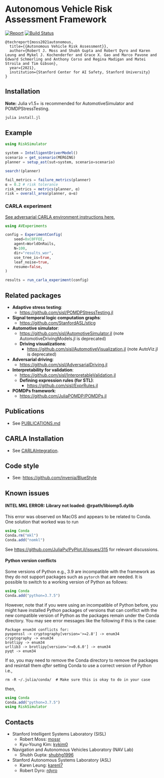 # Autonomous Vehicle Risk Assessment Framework

[![Report](https://img.shields.io/badge/research-report-2d716f.svg)](http://web.stanford.edu/~mossr/pdf/Autonomous_Vehicle_Risk_Assessment.pdf)
[![Build Status](https://github.com/sisl/AutonomousRiskFramework/actions/workflows/CI.yml/badge.svg)](https://github.com/sisl/AutonomousRiskFramework/actions/workflows/CI.yml)

```
@techreport{moss2021autonomous,
  title={{Autonomous Vehicle Risk Assessment}},
  author={Robert J. Moss and Shubh Gupta and Robert Dyro and Karen Leung and Mykel J. Kochenderfer and Grace X. Gao and Marco Pavone and Edward Schmerling and Anthony Corso and Regina Madigan and Matei Stroila and Tim Gibson},
  year={2021},
  institution={Stanford Center for AI Safety, Stanford University}
}
```

## Installation
**Note:** Julia v1.5+ is recommended for AutomotiveSimulator and POMDPStressTesting.

```julia
julia install.jl
```



## Example

```julia
using RiskSimulator

system = IntelligentDriverModel()
scenario = get_scenario(MERGING)
planner = setup_ast(sut=system, scenario=scenario)

search!(planner)

fail_metrics = failure_metrics(planner)
α = 0.2 # risk tolerance
risk_metrics = metrics(planner, α)
risk = overall_area(planner, α=α)
```

### CARLA experiment
[See adversarial CARLA environment instructions here.](./CARLAIntegration/adversarial_carla_env)


```julia
using AVExperiments

config = ExperimentConfig(
    seed=0xC0FFEE,
    agent=WorldOnRails,
    N=100,
    dir="results_wor",
    use_tree_is=true,
    leaf_noise=true,
    resume=false,
)

results = run_carla_experiment(config)
```


## Related packages
- **Adaptive stress testing**:
    - https://github.com/sisl/POMDPStressTesting.jl
- **Signal temporal logic computation graphs**:
    - https://github.com/StanfordASL/stlcg
- **Automotive simulator**:
    - https://github.com/sisl/AutomotiveSimulator.jl (note AutomotiveDrivingModels.jl is deprecated)
    - **Driving visualizations**:
        - https://github.com/sisl/AutomotiveVisualization.jl (note AutoViz.jl is deprecated)
- **Adversarial driving**:
    - https://github.com/sisl/AdversarialDriving.jl
- **Interpretability for validation**:
    - https://github.com/sisl/InterpretableValidation.jl
    - **Defining expression rules (for STL)**:
        - https://github.com/sisl/ExprRules.jl
- **POMDPs framework**:
    - https://github.com/JuliaPOMDP/POMDPs.jl


## Publications

- See [PUBLICATIONS.md](https://github.com/sisl/AutonomousRiskFramework/blob/master/PUBLICATIONS.md)


## CARLA Installation

- See [CARLAIntegration](https://github.com/sisl/AutonomousRiskFramework/tree/master/CARLAIntegration/adversarial_carla_env).

## Code style

- See: https://github.com/invenia/BlueStyle

## Known issues

#### INTEL MKL ERROR: Library not loaded: @rpath/libiomp5.dylib
This error was observed on MacOS and appears to be related to Conda.
One solution that worked was to run

```julia
using Conda
Conda.rm("mkl")
Conda.add("nomkl")
```
See https://github.com/JuliaPy/PyPlot.jl/issues/315 for relevant discussions.


#### Python version conflicts
Some versions of Python e.g., 3.9 are incompatible with the framework as they do not support packages such as `pytorch` that are needed.
It is possible to switch to a working version of Python as follows:
```julia
using Conda
Conda.add("python=3.7.5")
```
However, note that if you were using an incompatible of Python before, you might have installed Python packages of versions
that can conflict with the new compatible version of Python as the packages remain under the Conda directory.
You may see error messages like the following if this is the case:
```
Package enum34 conflicts for:
pyopenssl -> cryptography[version='>=2.8'] -> enum34
cryptography -> enum34
brotlipy -> enum34
urllib3 -> brotlipy[version='>=0.6.0'] -> enum34
pyqt -> enum34
```
If so, you may need to remove the Conda directory to remove the packages and resintall them *after* setting Conda to use a correct version of Python i.e.,
```shell
rm -R ~/.julia/conda/  # Make sure this is okay to do in your case
```
then,
```julia
using Conda
Conda.add("python=3.7.5")
using RiskSimulator
```


## Contacts
- Stanford Intelligent Systems Laboratory (SISL)
    - Robert Moss: [mossr](https://github.com/mossr)
    - Kyu-Young Kim: [kykim0](https://github.com/kykim0)
- Navigation and Autonomous Vehicles Laboratory (NAV Lab)
    - Shubh Gupta: [shubhg1996](https://github.com/shubhg1996)
- Stanford Autonomous Systems Laboratory (ASL)
    - Karen Leung: [karenl7](https://github.com/karenl7)
    - Robert Dyro: [rdyro](https://github.com/rdyro)
